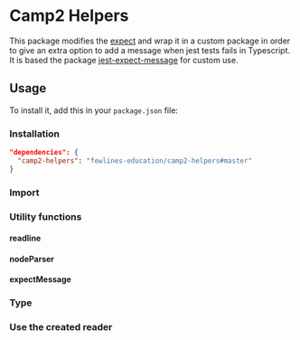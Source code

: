 # Camp2 Helpers

This package modifies the [expect](https://jestjs.io/docs/en/expect) and wrap it in a custom package in order to give an extra option to add a message when jest tests fails in Typescript.
It is based the package [jest-expect-message](https://www.npmjs.com/package/jest-expect-message) for custom use.

## Usage

To install it, add this in your `package.json` file:

### Installation

```json
"dependencies": {
  "camp2-helpers": "fewlines-education/camp2-helpers#master"
}
```

### Import

### Utility functions

#### readline

#### nodeParser

#### expectMessage

### Type

### Use the created reader
